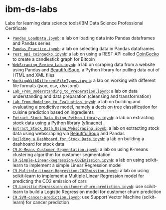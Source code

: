 # ibm-ds-labs
Labs for learning data science tools/IBM Data Science Professional Certificate

- [`Pandas_LoadData.ipynb`](Pandas_LoadData.ipynb): a lab on loading data into Pandas dataframes and Pandas series  
- [`Pandas_Practice.ipynb`](Pandas_Practice.ipynb): a lab on selecting data in Pandas dataframes
- [`rest_api_coingecko.ipynb`](rest_api_coingecko.ipynb): a lab on using a REST API called [CoinGecko](https://www.coingecko.com/en/api) to create a candlestick graph for Bitcoin 
- [`WebScraping_Review_Lab.ipynb`](WebScraping_Review_Lab.ipynb): a lab on scraping data from a website using Pandas and [BeautifulSoup](https://www.crummy.com/software/BeautifulSoup/bs4/doc/), a Python library for pulling data out of HTML and XML files
- [`WorkingWithDifferentFileTypes.ipynb`](WorkingWithDifferentFileTypes.ipynb): a lab on working with different file formats (json, csv, xlsx, xml) 
- [`Lab_From_Understanding_to_Preparation.ipynb`](Lab_From_Understanding_to_Preparation.ipynb): a lab on data understanding and data preparation (cleansing and transformation)
- [`Lab_From_Modeling_to_Evaluation.ipynb`](Lab_From_Modeling_to_Evaluation.ipynb): a lab on building and evaluating a predictive model, namely a decision tree classification for cuisine prediction based on ingredients
- [`Extract_Stock_Data_Using_Python_Library.ipynb`](Extract_Stock_Data_Using_Python_Library.ipynb): a lab on extracting stock data using a Python library ([yfinacne](https://aroussi.com/post/python-yahoo-finance))
- [`Extract_Stock_Data_Using_Webscraping.ipynb`](Extract_Stock_Data_Using_Webscraping.ipynb): a lab on extracting stock data using webscraping via [BeautifulSoup](https://www.crummy.com/software/BeautifulSoup/bs4/doc/) and Pandas
- [`Building_a_Dashboard_for_Stock_Data.ipynb`](Building_a_Dashboard_for_Stock_Data.ipynb): a lab on building a dashboard for stock data
- [`C9.K-Means-Customer-Segmentation.ipynb`](C9.K-Means-Customer-Segmentation.ipynb): a lab on using K-means clustering algorithm for customer segmentation
- [`C9.Simple-Linear-Regression-CO2Emission.ipynb`](C9.Simple-Linear-Regression-CO2Emission.ipynb): a lab on using scikit-learn to implement a simple Linear Regression model
- [`C9.Mulitple-Linear-Regression-CO2Emission.ipynb`](C9.Mulitple-Linear-Regression-CO2Emission.ipynb): a lab on using scikit-learn to implement a Multiple Linear Regression model for predicting the CO2 emission of cars
- [`C9.Logistic-Regression-customer-churn-prediction.ipynb`](C9.Logistic-Regression-customer-churn-prediction.ipynb): use scikit-learn to build a Logistic Regression model for customer churn prediction
- [`C9.SVM-cancer-prediction.ipynb`](C9.SVM-cancer-prediction.ipynb): use Support Vector Machine (scikit-learn) for cancer prediction
